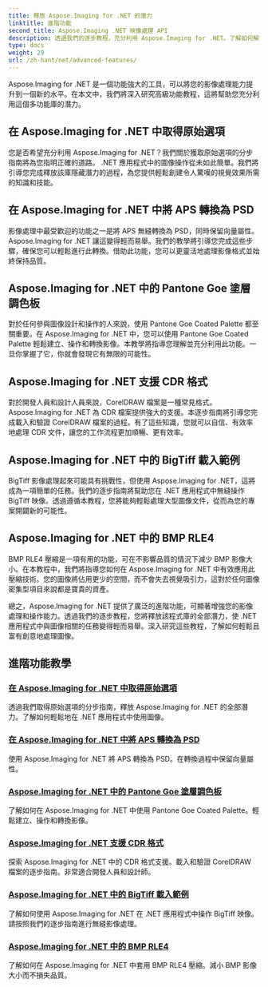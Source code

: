 ```yaml
---
title: 釋放 Aspose.Imaging for .NET 的潛力
linktitle: 進階功能
second_title: Aspose.Imaging .NET 映像處理 API
description: 透過我們的逐步教程，充分利用 Aspose.Imaging for .NET。了解如何解鎖原始選項並輕鬆處理影像。
type: docs
weight: 29
url: /zh-hant/net/advanced-features/
---
```


Aspose.Imaging for .NET 是一個功能強大的工具，可以將您的影像處理能力提升到一個新的水平。在本文中，我們將深入研究高級功能教程，這將幫助您充分利用這個多功能庫的潛力。

## 在 Aspose.Imaging for .NET 中取得原始選項

您是否希望充分利用 Aspose.Imaging for .NET？我們關於獲取原始選項的分步指南將為您指明正確的道路。 .NET 應用程式中的圖像操作從未如此簡單。我們將引導您完成釋放該庫隱藏潛力的過程，為您提供輕鬆創建令人驚嘆的視覺效果所需的知識和技能。

## 在 Aspose.Imaging for .NET 中將 APS 轉換為 PSD

影像處理中最受歡迎的功能之一是將 APS 無縫轉換為 PSD，同時保留向量屬性。 Aspose.Imaging for .NET 讓這變得輕而易舉。我們的教學將引導您完成這些步驟，確保您可以輕鬆進行此轉換。借助此功能，您可以更靈活地處理影像格式並始終保持品質。

## Aspose.Imaging for .NET 中的 Pantone Goe 塗層調色板

對於任何參與圖像設計和操作的人來說，使用 Pantone Goe Coated Palette 都至關重要。在 Aspose.Imaging for .NET 中，您可以使用 Pantone Goe Coated Palette 輕鬆建立、操作和轉換影像。本教學將指導您理解並充分利用此功能。一旦你掌握了它，你就會發現它有無限的可能性。

## Aspose.Imaging for .NET 支援 CDR 格式

對於開發人員和設計人員來說，CorelDRAW 檔案是一種常見格式。 Aspose.Imaging for .NET 為 CDR 檔案提供強大的支援。本逐步指南將引導您完成載入和驗證 CorelDRAW 檔案的過程。有了這些知識，您就可以自信、有效率地處理 CDR 文件，讓您的工作流程更加順暢、更有效率。

## Aspose.Imaging for .NET 中的 BigTiff 載入範例

BigTiff 影像處理起來可能具有挑戰性，但使用 Aspose.Imaging for .NET，這將成為一項簡單的任務。我們的逐步指南將幫助您在 .NET 應用程式中無縫操作 BigTiff 映像。透過遵循本教程，您將能夠輕鬆處理大型圖像文件，從而為您的專案開闢新的可能性。

## Aspose.Imaging for .NET 中的 BMP RLE4

BMP RLE4 壓縮是一項有用的功能，可在不影響品質的情況下減少 BMP 影像大小。在本教程中，我們將指導您如何在 Aspose.Imaging for .NET 中有效應用此壓縮技術。您的圖像將佔用更少的空間，而不會失去視覺吸引力，這對於任何圖像密集型項目來說都是寶貴的資產。

總之，Aspose.Imaging for .NET 提供了廣泛的進階功能，可顯著增強您的影像處理和操作能力。透過我們的逐步教程，您將釋放該程式庫的全部潛力，使 .NET 應用程式中與圖像相關的任務變得輕而易舉。深入研究這些教程，了解如何輕鬆且富有創意地處理圖像。
## 進階功能教學
### [在 Aspose.Imaging for .NET 中取得原始選項](./get-original-options/)
透過我們取得原始選項的分步指南，釋放 Aspose.Imaging for .NET 的全部潛力。了解如何輕鬆地在 .NET 應用程式中使用圖像。
### [在 Aspose.Imaging for .NET 中將 APS 轉換為 PSD](./convert-aps-to-psd/)
使用 Aspose.Imaging for .NET 將 APS 轉換為 PSD。在轉換過程中保留向量屬性。
### [Aspose.Imaging for .NET 中的 Pantone Goe 塗層調色板](./pantone-goe-coated-palette/)
了解如何在 Aspose.Imaging for .NET 中使用 Pantone Goe Coated Palette。輕鬆建立、操作和轉換影像。
### [Aspose.Imaging for .NET 支援 CDR 格式](./support-of-cdr-format/)
探索 Aspose.Imaging for .NET 中的 CDR 格式支援。載入和驗證 CorelDRAW 檔案的逐步指南。非常適合開發人員和設計師。
### [Aspose.Imaging for .NET 中的 BigTiff 載入範例](./bigtiff-load-example/)
了解如何使用 Aspose.Imaging for .NET 在 .NET 應用程式中操作 BigTiff 映像。請按照我們的逐步指南進行無縫影像處理。
### [Aspose.Imaging for .NET 中的 BMP RLE4](./bmp-rle4/)
了解如何在 Aspose.Imaging for .NET 中套用 BMP RLE4 壓縮。減小 BMP 影像大小而不損失品質。